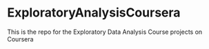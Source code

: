 # ExploratoryAnalysisCoursera
This is the repo for the Exploratory Data Analysis Course projects on Coursera
